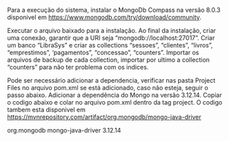 Para a execução do sistema, instalar o MongoDb Compass na versão 8.0.3 disponivel em https://www.mongodb.com/try/download/community.

Executar o arquivo baixado para a instalação. Ao final da instalação, criar uma conexão, garantir que a URI seja “mongodb://localhost:27017”. Criar um banco “LibraSys” e criar as collections “sessoes”, “clientes”, “livros”, “emprestimos”, ‘pagamentos”, “concessao”, “counters”.
Importar os arquivos de backup de cada collection, importar por ultimo a collection “counters” para não ter problema com os indices.

Pode ser necessário adicionar a dependencia, verificar nas pasta Project Files no arquivo pom.xml se está adicionado, caso não esteja, seguir o passo abaixo.
Adicionar a dependência do Mongo na versão 3.12.14. Copiar o codigo abaixo e colar no arquivo pom.xml dentro da tag project. 
O codigo tambem esta disponivel em https://mvnrepository.com/artifact/org.mongodb/mongo-java-driver

<!-- https://mvnrepository.com/artifact/org.mongodb/mongo-java-driver -->
<dependency>
    <groupId>org.mongodb</groupId>
    <artifactId>mongo-java-driver</artifactId>
    <version>3.12.14</version>
</dependency>
